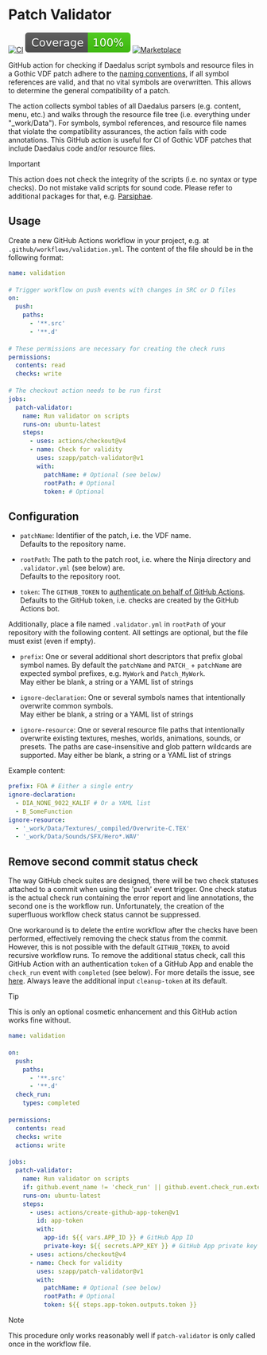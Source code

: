 # Patch Validator

[![CI](https://github.com/szapp/patch-validator/actions/workflows/ci.yml/badge.svg)](https://github.com/szapp/patch-validator/actions/workflows/ci.yml)
[![Coverage](badges/coverage.svg)](https://github.com/szapp/patch-validator/actions/workflows/ci.yml)
[![Marketplace](https://img.shields.io/github/v/release/szapp/patch-validator?logo=githubactions&logoColor=white&label=marketplace)](https://github.com/marketplace/actions/vdf-patch-validator)

GitHub action for checking if Daedalus script symbols and resource files in a Gothic VDF patch adhere to the [naming conventions](https://github.com/szapp/Ninja/wiki/Inject-Changes#naming-conventions), if all symbol references are valid, and that no vital symbols are overwritten. This allows to determine the general compatibility of a patch.

The action collects symbol tables of all Daedalus parsers (e.g. content, menu, etc.) and walks through the resource file tree (i.e. everything under "\_work/Data"). For symbols, symbol references, and resource file names that violate the compatibility assurances, the action fails with code annotations. This GitHub action is useful for CI of Gothic VDF patches that include Daedalus code and/or resource files.

> [!Important]
> This action does not check the integrity of the scripts (i.e. no syntax or type checks). Do not mistake valid scripts for sound code. Please refer to additional packages for that, e.g. [Parsiphae](https://github.com/szapp/parsiphae-action).

## Usage

Create a new GitHub Actions workflow in your project, e.g. at `.github/workflows/validation.yml`.
The content of the file should be in the following format:

```yaml
name: validation

# Trigger workflow on push events with changes in SRC or D files
on:
  push:
    paths:
      - '**.src'
      - '**.d'

# These permissions are necessary for creating the check runs
permissions:
  contents: read
  checks: write

# The checkout action needs to be run first
jobs:
  patch-validator:
    name: Run validator on scripts
    runs-on: ubuntu-latest
    steps:
      - uses: actions/checkout@v4
      - name: Check for validity
        uses: szapp/patch-validator@v1
        with:
          patchName: # Optional (see below)
          rootPath: # Optional
          token: # Optional
```

## Configuration

- `patchName`:
  Identifier of the patch, i.e. the VDF name.  
  Defaults to the repository name.

- `rootPath`:
  The path to the patch root, i.e. where the Ninja directory and `.validator.yml` (see below) are.  
  Defaults to the repository root.

- `token`:
  The `GITHUB_TOKEN` to [authenticate on behalf of GitHub Actions](https://docs.github.com/en/actions/security-guides/automatic-token-authentication#using-the-github_token-in-a-workflow).  
  Defaults to the GitHub token, i.e. checks are created by the GitHub Actions bot.

Additionally, place a file named `.validator.yml` in `rootPath` of your repository with the following content.
All settings are optional, but the file must exist (even if empty).

- `prefix`:
  One or several additional short descriptors that prefix global symbol names. By default the `patchName` and `PATCH_` + `patchName` are expected symbol prefixes, e.g. `MyWork` and `Patch_MyWork`.  
  May either be blank, a string or a YAML list of strings

- `ignore-declaration`:
  One or several symbols names that intentionally overwrite common symbols.  
  May either be blank, a string or a YAML list of strings

- `ignore-resource`:
  One or several resource file paths that intentionally overwrite existing textures, meshes, worlds, animations, sounds, or presets. The paths are case-insensitive and glob pattern wildcards are supported.
  May either be blank, a string or a YAML list of strings

Example content:

```yaml
prefix: FOA # Either a single entry
ignore-declaration:
  - DIA_NONE_9022_KALIF # Or a YAML list
  - B_SomeFunction
ignore-resource:
  - '_work/Data/Textures/_compiled/Overwrite-C.TEX'
  - '_work/Data/Sounds/SFX/Hero*.WAV'
```

## Remove second commit status check

The way GitHub check suites are designed, there will be two check statuses attached to a commit when using the 'push' event trigger.
One check status is the actual check run containing the error report and line annotations, the second one is the workflow run.
Unfortunately, the creation of the superfluous workflow check status cannot be suppressed.

One workaround is to delete the entire workflow after the checks have been performed, effectively removing the check status from the commit.
However, this is not possible with the default `GITHUB_TOKEN`, to avoid recursive workflow runs.
To remove the additional status check, call this GitHub Action with an authentication `token` of a GitHub App and enable the `check_run` event with `completed` (see below).
For more details the issue, see [here](https://github.com/peter-murray/workflow-application-token-action#readme).
Always leave the additional input `cleanup-token` at its default.

> [!Tip]
> This is only an optional cosmetic enhancement and this GitHub action works fine without.

```yaml
name: validation

on:
  push:
    paths:
      - '**.src'
      - '**.d'
  check_run:
    types: completed

permissions:
  contents: read
  checks: write
  actions: write

jobs:
  patch-validator:
    name: Run validator on scripts
    if: github.event_name != 'check_run' || github.event.check_run.external_id == github.workflow
    runs-on: ubuntu-latest
    steps:
      - uses: actions/create-github-app-token@v1
        id: app-token
        with:
          app-id: ${{ vars.APP_ID }} # GitHub App ID
          private-key: ${{ secrets.APP_KEY }} # GitHub App private key
      - uses: actions/checkout@v4
      - name: Check for validity
        uses: szapp/patch-validator@v1
        with:
          patchName: # Optional (see below)
          rootPath: # Optional
          token: ${{ steps.app-token.outputs.token }}
```

> [!Note]
> This procedure only works reasonably well if `patch-validator` is only called once in the workflow file.
